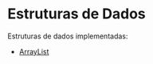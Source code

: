 # Estruturas de Dados

Estruturas de dados implementadas:

* [ArrayList](https://github.com/JonatasDPorto/Estruturas-de-Dados/tree/master/ListaArray)



